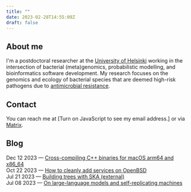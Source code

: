 ```yaml
---
title: ""
date: 2023-02-28T14:55:09Z
draft: false
---
```


## About me
I'm a postdoctoral researcher at the [University of
Helsinki](https://www.helsinki.fi/en/about-us/people/people-finder/tommi-maklin-9362251)
working in the intersection of bacterial (meta)genomics, probabilistic
modelling, and bioinformatics software development. My research
focuses on the genomics and ecology of bacterial species that are
deemed high-risk pathogens due to [antimicrobial
resistance](https://www.who.int/news/item/27-02-2017-who-publishes-list-of-bacteria-for-which-new-antibiotics-are-urgently-needed).

## Contact
You can reach me at <script src="js/contact_me.js"></script><noscript>[Turn on JavaScript to see my email address.]</noscript> or via [Matrix](https://matrix.to/#/@temaklin:cafe.maklin.fi).

## Blog
Dec 12 2023 &mdash; <a href="/post/software-development/2023-12-12_cross-compiling-c++-binaries-for-macOS-x86_64-and-arm64/">Cross-compiling C++ binaries for macOS arm64 and x86_64</a>
<br>
Oct 22 2023 &mdash; <a href="/post/sysadmin/2023-10-22_how-to-add-services-on-openbsd/">How to cleanly add services on OpenBSD</a>
<br>
Jul 21 2023 &mdash; <a href="https://www.bacpop.org/guides/building_trees_with_ska/">Building trees with SKA (external)</a>
<br>
Jul 08 2023 &mdash; <a href="/post/computer-science/2023-07-08_llms-and-self-replicating-machines/">On large-language models and self-replicating machines</a>
